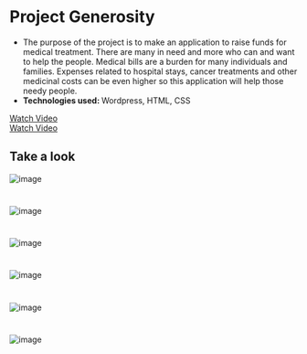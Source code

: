 # Project Generosity 
<ul>
<li>The purpose of the project is to make an application to raise funds for medical treatment. There are many in need and more who can and want to help the people. Medical bills are a burden for many individuals and families. Expenses related to hospital stays, cancer treatments and other medicinal costs can be even higher so this application will help those needy people.</li>
<li><b>Technologies used: </b>Wordpress, HTML, CSS</li>
</ul>
<a href="" class="btn btn-one">Watch Video</a>
<div class="button">
  <a href="" class="btn btn-one">Watch Video</a>
</div>

## Take a look

![image](https://user-images.githubusercontent.com/88922832/179682554-bf4fa185-7bfa-4a37-a0fc-5c162ae53a25.png)
#
![image](https://user-images.githubusercontent.com/88922832/179683442-06103f22-c50b-44d4-8d2d-de27dc114cda.png)
#
![image](https://user-images.githubusercontent.com/88922832/179682731-0c7171ff-6c17-488f-8d0e-b250cfe73ceb.png)
#
![image](https://user-images.githubusercontent.com/88922832/179682764-2b0cada5-4629-4c49-959c-d5325b2820a7.png)
#
![image](https://user-images.githubusercontent.com/88922832/179682796-ecc097c3-51e3-4fc3-8ef8-6e80e965539a.png)
#
![image](https://user-images.githubusercontent.com/88922832/179682820-af7ee530-3f6d-44a4-b931-273559642740.png)
#
